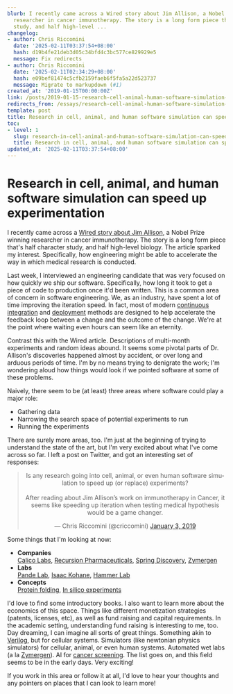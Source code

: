 ```yaml
---
blurb: I recently came across a Wired story about Jim Allison, a Nobel Prize winning
  researcher in cancer immunotherapy. The story is a long form piece that's half character
  study, and half high-level ...
changelog:
- author: Chris Riccomini
  date: '2025-02-11T03:37:54+08:00'
  hash: d19b4fe21deb3d05c34bfd4c3bc577ce829929e5
  message: Fix redirects
- author: Chris Riccomini
  date: '2025-02-11T02:34:29+08:00'
  hash: e09bef81474c5cfb2159faeb6f5fa5a22d523737
  message: Migrate to markupdown (#1)
created_at: '2019-01-15T00:00:00Z'
link: /posts/2019-01-15-research-cell-animal-human-software-simulation-speed-up-experimentation
redirects_from: /essays/research-cell-animal-human-software-simulation-speed-up-experimentation
template: post
title: Research in cell, animal, and human software simulation can speed up experimentation
toc:
- level: 1
  slug: research-in-cell-animal-and-human-software-simulation-can-speed-up-experimentation
  title: Research in cell, animal, and human software simulation can speed up experimentation
updated_at: '2025-02-11T03:37:54+08:00'
---
```


# Research in cell, animal, and human software simulation can speed up experimentation

I recently came across a [Wired story about Jim Allison](https://www.wired.com/story/meet-jim-allison-the-texan-who-just-won-a-nobel-cancer-breakthrough/), a Nobel Prize winning researcher in cancer immunotherapy. The story is a long form piece that's half character study, and half high-level biology. The article sparked my interest. Specifically, how engineering might be able to accelerate the way in which medical research is conducted.

Last week, I interviewed an engineering candidate that was very focused on how quickly we ship our software. Specifically, how long it took to get a piece of code to production once it'd been written. This is a common area of concern in software engineering. We, as an industry, have spent a lot of time improving the iteration speed. In fact, most of modern [continuous integration](https://en.wikipedia.org/wiki/Continuous_integration) and [deployment](https://en.wikipedia.org/wiki/Continuous_deployment) methods are designed to help accelerate the feedback loop between a change and the outcome of the change. We're at the point where waiting even hours can seem like an eternity.

Contrast this with the Wired article. Descriptions of multi-month experiments and random ideas abound. It seems some pivotal parts of Dr. Allison's discoveries happened almost by accident, or over long and arduous periods of time. I'm by no means trying to denigrate the work; I'm wondering aloud how things would look if we pointed software at some of these problems.

Naively, there seem to be (at least) three areas where software could play a major role:

* Gathering data
* Narrowing the search space of potential experiments to run
* Running the experiments

There are surely more areas, too. I'm just at the beginning of trying to understand the state of the art, but I'm very excited about what I've come across so far. I left a post on Twitter, and got an interesting set of responses:

<center>
<blockquote class="twitter-tweet" data-lang="en"><p lang="en" dir="ltr">Is any research going into cell, animal, or even human software simulation to speed up (or replace) experiments?<br><br>After reading about Jim Allison’s work on immunotherapy in Cancer, it seems like speeding up iteration when testing medical hypothesis would be a game changer.</p>&mdash; Chris Riccomini (@criccomini) <a href="https://twitter.com/criccomini/status/1080698158450016257?ref_src=twsrc%5Etfw">January 3, 2019</a></blockquote>
<script async src="https://platform.twitter.com/widgets.js" charset="utf-8"></script>
</center>

Some things that I'm looking at now:

* **Companies**  
[Calico Labs](https://www.calicolabs.com/), [Recursion Pharmaceuticals](https://www.recursionpharma.com/), [Spring Discovery](https://www.springdisc.com/), [Zymergen](https://www.zymergen.com/)
* **Labs**  
[Pande Lab](https://pande.stanford.edu/), [Isaac Kohane](https://twitter.com/zakkohane/status/1081181707561250817), [Hammer Lab](http://www.hammerlab.org/)
* **Concepts**  
[Protein folding](https://en.wikipedia.org/wiki/Protein_folding), [In silico experiments](https://en.wikipedia.org/wiki/In_silico)

I'd love to find some introductory books. I also want to learn more about the economics of this space. Things like different monetization strategies (patents, licenses, etc), as well as fund raising and capital requirements. In the academic setting, understanding fund raising is interesting to me, too. Day dreaming, I can imagine all sorts of great things. Something akin to [Verilog](https://en.wikipedia.org/wiki/Verilog), but for cellular systems. Simulators (like newtonian physics simulators) for cellular, animal, or even human systems. Automated wet labs (a la [Zymergen](https://www.zymergen.com/)). AI for [cancer screening](https://twitter.com/azeem/status/1083301736050245634). The list goes on, and this field seems to be in the early days. Very exciting!

If you work in this area or follow it at all, I'd love to hear your thoughts and any pointers on places that I can look to learn more!